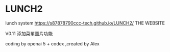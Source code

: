 # LUNCH2
lunch system https://s87878790ccc-tech.github.io/LUNCH2/ THE WEBSITE

V0.11 添加菜單圖片功能

coding by openai 5 + codex ,created by Alex
